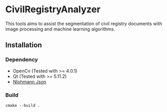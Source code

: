# CivilRegistryAnalyzer

This tools aims to assist the segmentation of civil registry documents with image processing and machine learning
algorithms.

## Installation

### Dependency

- OpenCv (Tested with >= 4.0.1)
- Qt (Tested with >= 5.11.2)
- [Nlohmann Json](https://github.com/nlohmann/json.git)

### Build

```
cmake --build .
```